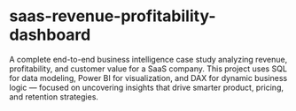 # saas-revenue-profitability-dashboard
A complete end-to-end business intelligence case study analyzing revenue, profitability, and customer value for a SaaS company. This project uses SQL for data modeling, Power BI for visualization, and DAX for dynamic business logic — focused on uncovering insights that drive smarter product, pricing, and retention strategies.
